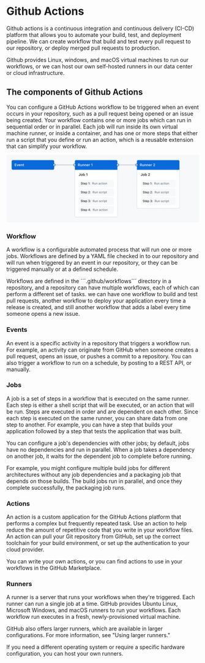 # Github Actions

Github actions is a continuous integration and continuous delivery (CI-CD) platform that allows
you to automate your build, test, and deployment pipeline. We can create workflow that build
and test every pull request to our repository, or deploy merged pull requests to production.

Github provides Linux, windows, and macOS virtual machines to run our workflows, or we can host
our own self-hosted runners in our data center or cloud infrastructure.

## The components of Github Actions

You can configure a GitHub Actions workflow to be triggered when an event occurs in your repository, such as a pull request being opened or an issue being created. Your workflow contains one or more jobs which can run in sequential order or in parallel. Each job will run inside its own virtual machine runner, or inside a container, and has one or more steps that either run a script that you define or run an action, which is a reusable extension that can simplify your workflow.

![alt text](/images/image.png)

### Workflow

A workflow is a configurable automated process that will run one or more jobs. Workflows are defined by a YAML
file checked in to our repository and will run when triggered by an event in our repository, or they can be
triggered manually or at a defined schedule.

Workflows are defined in the ´´´.github/workflows´´´ directory in a repository, and a repository can have multiple
workflows, each of which can perform a different set of tasks. we can have one workflow to build and test pull requests, another workflow to deploy your application every time a release is created, and still another workflow that adds a label every time someone opens a new issue.

### Events

An event is a specific activity in a repository that triggers a workflow run. For example, an activity can originate from GitHub when someone creates a pull request, opens an issue, or pushes a commit to a repository. You can also trigger a workflow to run on a schedule, by posting to a REST API, or manually.

### Jobs

A job is a set of steps in a workflow that is executed on the same runner. Each step is either a shell script that will be executed, or an action that will be run. Steps are executed in order and are dependent on each other. Since each step is executed on the same runner, you can share data from one step to another. For example, you can have a step that builds your application followed by a step that tests the application that was built.

You can configure a job's dependencies with other jobs; by default, jobs have no dependencies and run in parallel. When a job takes a dependency on another job, it waits for the dependent job to complete before running.

For example, you might configure multiple build jobs for different architectures without any job dependencies and a packaging job that depends on those builds. The build jobs run in parallel, and once they complete successfully, the packaging job runs.

### Actions

An action is a custom application for the GitHub Actions platform that performs a complex but frequently repeated task. Use an action to help reduce the amount of repetitive code that you write in your workflow files. An action can pull your Git repository from GitHub, set up the correct toolchain for your build environment, or set up the authentication to your cloud provider.

You can write your own actions, or you can find actions to use in your workflows in the GitHub Marketplace.

### Runners

A runner is a server that runs your workflows when they're triggered. Each runner can run a single job at a time. GitHub provides Ubuntu Linux, Microsoft Windows, and macOS runners to run your workflows. Each workflow run executes in a fresh, newly-provisioned virtual machine.

GitHub also offers larger runners, which are available in larger configurations. For more information, see "Using larger runners."

If you need a different operating system or require a specific hardware configuration, you can host your own runners.